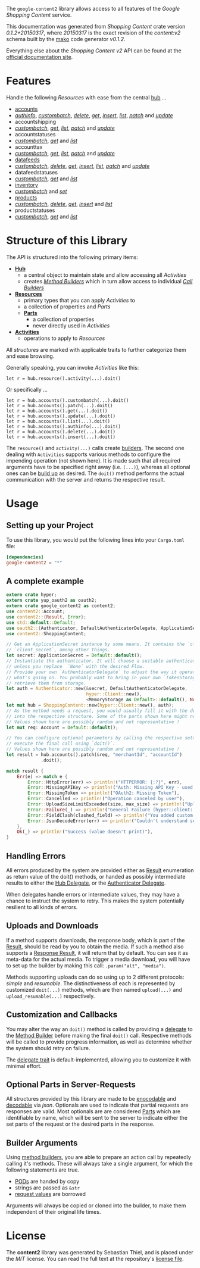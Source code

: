 <!---
DO NOT EDIT !
This file was generated automatically from 'src/mako/api/README.md.mako'
DO NOT EDIT !
-->
The `google-content2` library allows access to all features of the *Google Shopping Content* service.

This documentation was generated from *Shopping Content* crate version *0.1.2+20150317*, where *20150317* is the exact revision of the *content:v2* schema built by the [mako](http://www.makotemplates.org/) code generator *v0.1.2*.

Everything else about the *Shopping Content* *v2* API can be found at the
[official documentation site](https://developers.google.com/shopping-content/v2/).
# Features

Handle the following *Resources* with ease from the central [hub](http://byron.github.io/google-apis-rs/google-content2/struct.ShoppingContent.html) ... 

* [accounts](http://byron.github.io/google-apis-rs/google-content2/struct.Account.html)
 * [*authinfo*](http://byron.github.io/google-apis-rs/google-content2/struct.AccountAuthinfoCall.html), [*custombatch*](http://byron.github.io/google-apis-rs/google-content2/struct.AccountCustombatchCall.html), [*delete*](http://byron.github.io/google-apis-rs/google-content2/struct.AccountDeleteCall.html), [*get*](http://byron.github.io/google-apis-rs/google-content2/struct.AccountGetCall.html), [*insert*](http://byron.github.io/google-apis-rs/google-content2/struct.AccountInsertCall.html), [*list*](http://byron.github.io/google-apis-rs/google-content2/struct.AccountListCall.html), [*patch*](http://byron.github.io/google-apis-rs/google-content2/struct.AccountPatchCall.html) and [*update*](http://byron.github.io/google-apis-rs/google-content2/struct.AccountUpdateCall.html)
* accountshipping
 * [*custombatch*](http://byron.github.io/google-apis-rs/google-content2/struct.AccountshippingCustombatchCall.html), [*get*](http://byron.github.io/google-apis-rs/google-content2/struct.AccountshippingGetCall.html), [*list*](http://byron.github.io/google-apis-rs/google-content2/struct.AccountshippingListCall.html), [*patch*](http://byron.github.io/google-apis-rs/google-content2/struct.AccountshippingPatchCall.html) and [*update*](http://byron.github.io/google-apis-rs/google-content2/struct.AccountshippingUpdateCall.html)
* accountstatuses
 * [*custombatch*](http://byron.github.io/google-apis-rs/google-content2/struct.AccountstatuseCustombatchCall.html), [*get*](http://byron.github.io/google-apis-rs/google-content2/struct.AccountstatuseGetCall.html) and [*list*](http://byron.github.io/google-apis-rs/google-content2/struct.AccountstatuseListCall.html)
* accounttax
 * [*custombatch*](http://byron.github.io/google-apis-rs/google-content2/struct.AccounttaxCustombatchCall.html), [*get*](http://byron.github.io/google-apis-rs/google-content2/struct.AccounttaxGetCall.html), [*list*](http://byron.github.io/google-apis-rs/google-content2/struct.AccounttaxListCall.html), [*patch*](http://byron.github.io/google-apis-rs/google-content2/struct.AccounttaxPatchCall.html) and [*update*](http://byron.github.io/google-apis-rs/google-content2/struct.AccounttaxUpdateCall.html)
* [datafeeds](http://byron.github.io/google-apis-rs/google-content2/struct.Datafeed.html)
 * [*custombatch*](http://byron.github.io/google-apis-rs/google-content2/struct.DatafeedCustombatchCall.html), [*delete*](http://byron.github.io/google-apis-rs/google-content2/struct.DatafeedDeleteCall.html), [*get*](http://byron.github.io/google-apis-rs/google-content2/struct.DatafeedGetCall.html), [*insert*](http://byron.github.io/google-apis-rs/google-content2/struct.DatafeedInsertCall.html), [*list*](http://byron.github.io/google-apis-rs/google-content2/struct.DatafeedListCall.html), [*patch*](http://byron.github.io/google-apis-rs/google-content2/struct.DatafeedPatchCall.html) and [*update*](http://byron.github.io/google-apis-rs/google-content2/struct.DatafeedUpdateCall.html)
* datafeedstatuses
 * [*custombatch*](http://byron.github.io/google-apis-rs/google-content2/struct.DatafeedstatuseCustombatchCall.html), [*get*](http://byron.github.io/google-apis-rs/google-content2/struct.DatafeedstatuseGetCall.html) and [*list*](http://byron.github.io/google-apis-rs/google-content2/struct.DatafeedstatuseListCall.html)
* [inventory](http://byron.github.io/google-apis-rs/google-content2/struct.Inventory.html)
 * [*custombatch*](http://byron.github.io/google-apis-rs/google-content2/struct.InventoryCustombatchCall.html) and [*set*](http://byron.github.io/google-apis-rs/google-content2/struct.InventorySetCall.html)
* [products](http://byron.github.io/google-apis-rs/google-content2/struct.Product.html)
 * [*custombatch*](http://byron.github.io/google-apis-rs/google-content2/struct.ProductCustombatchCall.html), [*delete*](http://byron.github.io/google-apis-rs/google-content2/struct.ProductDeleteCall.html), [*get*](http://byron.github.io/google-apis-rs/google-content2/struct.ProductGetCall.html), [*insert*](http://byron.github.io/google-apis-rs/google-content2/struct.ProductInsertCall.html) and [*list*](http://byron.github.io/google-apis-rs/google-content2/struct.ProductListCall.html)
* productstatuses
 * [*custombatch*](http://byron.github.io/google-apis-rs/google-content2/struct.ProductstatuseCustombatchCall.html), [*get*](http://byron.github.io/google-apis-rs/google-content2/struct.ProductstatuseGetCall.html) and [*list*](http://byron.github.io/google-apis-rs/google-content2/struct.ProductstatuseListCall.html)




# Structure of this Library

The API is structured into the following primary items:

* **[Hub](http://byron.github.io/google-apis-rs/google-content2/struct.ShoppingContent.html)**
    * a central object to maintain state and allow accessing all *Activities*
    * creates [*Method Builders*](http://byron.github.io/google-apis-rs/google-content2/trait.MethodsBuilder.html) which in turn
      allow access to individual [*Call Builders*](http://byron.github.io/google-apis-rs/google-content2/trait.CallBuilder.html)
* **[Resources](http://byron.github.io/google-apis-rs/google-content2/trait.Resource.html)**
    * primary types that you can apply *Activities* to
    * a collection of properties and *Parts*
    * **[Parts](http://byron.github.io/google-apis-rs/google-content2/trait.Part.html)**
        * a collection of properties
        * never directly used in *Activities*
* **[Activities](http://byron.github.io/google-apis-rs/google-content2/trait.CallBuilder.html)**
    * operations to apply to *Resources*

All *structures* are marked with applicable traits to further categorize them and ease browsing.

Generally speaking, you can invoke *Activities* like this:

```Rust,ignore
let r = hub.resource().activity(...).doit()
```

Or specifically ...

```ignore
let r = hub.accounts().custombatch(...).doit()
let r = hub.accounts().patch(...).doit()
let r = hub.accounts().get(...).doit()
let r = hub.accounts().update(...).doit()
let r = hub.accounts().list(...).doit()
let r = hub.accounts().authinfo(...).doit()
let r = hub.accounts().delete(...).doit()
let r = hub.accounts().insert(...).doit()
```

The `resource()` and `activity(...)` calls create [builders][builder-pattern]. The second one dealing with `Activities` 
supports various methods to configure the impending operation (not shown here). It is made such that all required arguments have to be 
specified right away (i.e. `(...)`), whereas all optional ones can be [build up][builder-pattern] as desired.
The `doit()` method performs the actual communication with the server and returns the respective result.

# Usage

## Setting up your Project

To use this library, you would put the following lines into your `Cargo.toml` file:

```toml
[dependencies]
google-content2 = "*"
```

## A complete example

```Rust
extern crate hyper;
extern crate yup_oauth2 as oauth2;
extern crate google_content2 as content2;
use content2::Account;
use content2::{Result, Error};
use std::default::Default;
use oauth2::{Authenticator, DefaultAuthenticatorDelegate, ApplicationSecret, MemoryStorage};
use content2::ShoppingContent;

// Get an ApplicationSecret instance by some means. It contains the `client_id` and 
// `client_secret`, among other things.
let secret: ApplicationSecret = Default::default();
// Instantiate the authenticator. It will choose a suitable authentication flow for you, 
// unless you replace  `None` with the desired Flow.
// Provide your own `AuthenticatorDelegate` to adjust the way it operates and get feedback about 
// what's going on. You probably want to bring in your own `TokenStorage` to persist tokens and
// retrieve them from storage.
let auth = Authenticator::new(&secret, DefaultAuthenticatorDelegate,
                              hyper::Client::new(),
                              <MemoryStorage as Default>::default(), None);
let mut hub = ShoppingContent::new(hyper::Client::new(), auth);
// As the method needs a request, you would usually fill it with the desired information
// into the respective structure. Some of the parts shown here might not be applicable !
// Values shown here are possibly random and not representative !
let mut req: Account = Default::default();

// You can configure optional parameters by calling the respective setters at will, and
// execute the final call using `doit()`.
// Values shown here are possibly random and not representative !
let result = hub.accounts().patch(&req, "merchantId", "accountId")
             .doit();

match result {
    Err(e) => match e {
        Error::HttpError(err) => println!("HTTPERROR: {:?}", err),
        Error::MissingAPIKey => println!("Auth: Missing API Key - used if there are no scopes"),
        Error::MissingToken => println!("OAuth2: Missing Token"),
        Error::Cancelled => println!("Operation canceled by user"),
        Error::UploadSizeLimitExceeded(size, max_size) => println!("Upload size too big: {} of {}", size, max_size),
        Error::Failure(_) => println!("General Failure (hyper::client::Response doesn't print)"),
        Error::FieldClash(clashed_field) => println!("You added custom parameter which is part of builder: {:?}", clashed_field),
        Error::JsonDecodeError(err) => println!("Couldn't understand server reply - maybe API needs update: {:?}", err),
    },
    Ok(_) => println!("Success (value doesn't print)"),
}

```
## Handling Errors

All errors produced by the system are provided either as [Result](http://byron.github.io/google-apis-rs/google-content2/enum.Result.html) enumeration as return value of 
the doit() methods, or handed as possibly intermediate results to either the 
[Hub Delegate](http://byron.github.io/google-apis-rs/google-content2/trait.Delegate.html), or the [Authenticator Delegate](http://byron.github.io/google-apis-rs/google-content2/../yup-oauth2/trait.AuthenticatorDelegate.html).

When delegates handle errors or intermediate values, they may have a chance to instruct the system to retry. This 
makes the system potentially resilient to all kinds of errors.

## Uploads and Downloads
If a method supports downloads, the response body, which is part of the [Result](http://byron.github.io/google-apis-rs/google-content2/enum.Result.html), should be
read by you to obtain the media.
If such a method also supports a [Response Result](http://byron.github.io/google-apis-rs/google-content2/trait.ResponseResult.html), it will return that by default.
You can see it as meta-data for the actual media. To trigger a media download, you will have to set up the builder by making
this call: `.param("alt", "media")`.

Methods supporting uploads can do so using up to 2 different protocols: 
*simple* and *resumable*. The distinctiveness of each is represented by customized 
`doit(...)` methods, which are then named `upload(...)` and `upload_resumable(...)` respectively.

## Customization and Callbacks

You may alter the way an `doit()` method is called by providing a [delegate](http://byron.github.io/google-apis-rs/google-content2/trait.Delegate.html) to the 
[Method Builder](http://byron.github.io/google-apis-rs/google-content2/trait.CallBuilder.html) before making the final `doit()` call. 
Respective methods will be called to provide progress information, as well as determine whether the system should 
retry on failure.

The [delegate trait](http://byron.github.io/google-apis-rs/google-content2/trait.Delegate.html) is default-implemented, allowing you to customize it with minimal effort.

## Optional Parts in Server-Requests

All structures provided by this library are made to be [enocodable](http://byron.github.io/google-apis-rs/google-content2/trait.RequestValue.html) and 
[decodable](http://byron.github.io/google-apis-rs/google-content2/trait.ResponseResult.html) via *json*. Optionals are used to indicate that partial requests are responses 
are valid.
Most optionals are are considered [Parts](http://byron.github.io/google-apis-rs/google-content2/trait.Part.html) which are identifiable by name, which will be sent to 
the server to indicate either the set parts of the request or the desired parts in the response.

## Builder Arguments

Using [method builders](http://byron.github.io/google-apis-rs/google-content2/trait.CallBuilder.html), you are able to prepare an action call by repeatedly calling it's methods.
These will always take a single argument, for which the following statements are true.

* [PODs][wiki-pod] are handed by copy
* strings are passed as `&str`
* [request values](http://byron.github.io/google-apis-rs/google-content2/trait.RequestValue.html) are borrowed

Arguments will always be copied or cloned into the builder, to make them independent of their original life times.

[wiki-pod]: http://en.wikipedia.org/wiki/Plain_old_data_structure
[builder-pattern]: http://en.wikipedia.org/wiki/Builder_pattern
[google-go-api]: https://github.com/google/google-api-go-client

# License
The **content2** library was generated by Sebastian Thiel, and is placed 
under the *MIT* license.
You can read the full text at the repository's [license file][repo-license].

[repo-license]: https://github.com/Byron/google-apis-rs/LICENSE.md
